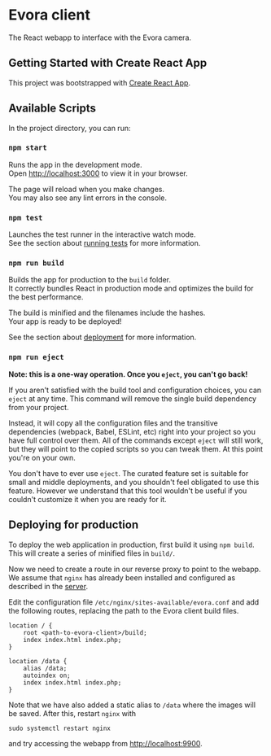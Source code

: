 # Evora client

The React webapp to interface with the Evora camera.

## Getting Started with Create React App

This project was bootstrapped with [Create React App](https://github.com/facebook/create-react-app).

## Available Scripts

In the project directory, you can run:

### `npm start`

Runs the app in the development mode.\
Open [http://localhost:3000](http://localhost:3000) to view it in your browser.

The page will reload when you make changes.\
You may also see any lint errors in the console.

### `npm test`

Launches the test runner in the interactive watch mode.\
See the section about [running tests](https://facebook.github.io/create-react-app/docs/running-tests) for more information.

### `npm run build`

Builds the app for production to the `build` folder.\
It correctly bundles React in production mode and optimizes the build for the best performance.

The build is minified and the filenames include the hashes.\
Your app is ready to be deployed!

See the section about [deployment](https://facebook.github.io/create-react-app/docs/deployment) for more information.

### `npm run eject`

**Note: this is a one-way operation. Once you `eject`, you can't go back!**

If you aren't satisfied with the build tool and configuration choices, you can `eject` at any time. This command will remove the single build dependency from your project.

Instead, it will copy all the configuration files and the transitive dependencies (webpack, Babel, ESLint, etc) right into your project so you have full control over them. All of the commands except `eject` will still work, but they will point to the copied scripts so you can tweak them. At this point you're on your own.

You don't have to ever use `eject`. The curated feature set is suitable for small and middle deployments, and you shouldn't feel obligated to use this feature. However we understand that this tool wouldn't be useful if you couldn't customize it when you are ready for it.

## Deploying for production

To deploy the web application in production, first build it using `npm build`. This will create a series of minified files in `build/`.

Now we need to create a route in our reverse proxy to point to the webapp. We assume that `nginx` has already been installed and configured as described in the [server](https://github.com/UWMRO/evora-server#configuring-nginx).

Edit the configuration file `/etc/nginx/sites-available/evora.conf` and add the following routes, replacing the path to the Evora client build files.

```nginx
location / {
    root <path-to-evora-client>/build;
    index index.html index.php;
}

location /data {
    alias /data;
    autoindex on;
    index index.html index.php;
}
```

Note that we have also added a static alias to `/data` where the images will be saved. After this, restart `nginx` with

```console
sudo systemctl restart nginx
```


and try accessing the webapp from [http://localhost:9900](http://localhost:9900).
